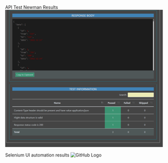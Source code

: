 API Test Newman Results
![GitHub Logo](https://github.com/daarksidde/AmadeusProject/blob/main/Ekran%20g%C3%B6r%C3%BCnt%C3%BCs%C3%BC%202024-01-05%20124757.png)






Selenium UI automation results
![GitHub Logo]([https://github.com/daarksidde/AmadeusProject/blob/main/Ekran%20g%C3%B6r%C3%BCnt%C3%BCs%C3%BC%202024-01-05%20124757.png](https://github.com/daarksidde/AmadeusProject/blob/main/Ekran%20g%C3%B6r%C3%BCnt%C3%BCs%C3%BC%202024-01-05%20125102.png)https://github.com/daarksidde/AmadeusProject/blob/main/Ekran%20g%C3%B6r%C3%BCnt%C3%BCs%C3%BC%202024-01-05%20125102.png)



